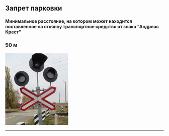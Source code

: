 ## Запрет парковки

#### Минимальное расстояние, на котором может находится поставленное на стоянку транспортное средство от знака "Андреас Крест" 
### 50 м

<img src="/img/sign/andreas_cross.png" alt="andreas-cross" width="200"/>

---